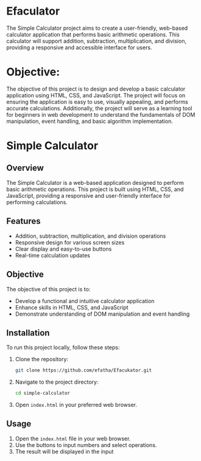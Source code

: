 # Efaculator
The Simple Calculator project aims to create a user-friendly, web-based calculator application that performs basic arithmetic operations. This calculator will support addition, subtraction, multiplication, and division, providing a responsive and accessible interface for users.
# Objective:
The objective of this project is to design and develop a basic calculator application using HTML, CSS, and JavaScript. The project will focus on ensuring the application is easy to use, visually appealing, and performs accurate calculations. Additionally, the project will serve as a learning tool for beginners in web development to understand the fundamentals of DOM manipulation, event handling, and basic algorithm implementation.
# Simple Calculator

## Overview

The Simple Calculator is a web-based application designed to perform basic arithmetic operations. This project is built using HTML, CSS, and JavaScript, providing a responsive and user-friendly interface for performing calculations.

## Features

- Addition, subtraction, multiplication, and division operations
- Responsive design for various screen sizes
- Clear display and easy-to-use buttons
- Real-time calculation updates

## Objective

The objective of this project is to:
- Develop a functional and intuitive calculator application
- Enhance skills in HTML, CSS, and JavaScript
- Demonstrate understanding of DOM manipulation and event handling

## Installation

To run this project locally, follow these steps:

1. Clone the repository:
    ```bash
    git clone https://github.com/efatha/Efacukator.git
    ```
2. Navigate to the project directory:
    ```bash
    cd simple-calculator
    ```
3. Open `index.html` in your preferred web browser.

## Usage

1. Open the `index.html` file in your web browser.
2. Use the buttons to input numbers and select operations.
3. The result will be displayed in the input
